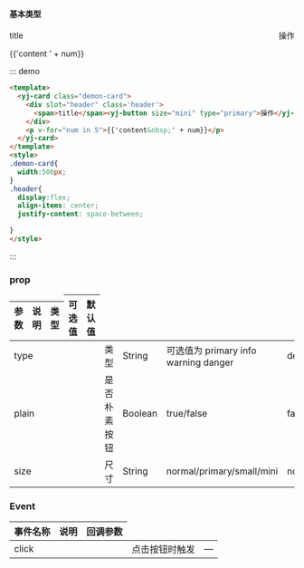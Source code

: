 

#### 基本类型

<yj-card class="demon-card">
  <div slot="header" class='header'>
    <span>title</span><yj-button size="mini" type="primary">操作</yj-button>
  </div>
  <p v-for="num in 5">{{'content&nbsp;' + num}}</p>
</yj-card>

<style>
.demon-card{
  width:500px;
}
.header{
  display:flex;
  align-items: center;
  justify-content: space-between;

}
</style>
::: demo
```html
<template>
  <yj-card class="demon-card">
    <div slot="header" class='header'>
      <span>title</span><yj-button size="mini" type="primary">操作</yj-button>
    </div>
    <p v-for="num in 5">{{'content&nbsp;' + num}}</p>
  </yj-card>
</template>
<style>
.demon-card{
  width:500px;
}
.header{
  display:flex;
  align-items: center;
  justify-content: space-between;

}
</style>
```
:::

### prop
| 参数      | 说明                                 | 类型      | 可选值       | 默认值   |
|---------- |------------------------------------ |---------- |------------- |-------- |
|type       |	类型 | String | 可选值为 primary info warning danger | default |
|plain      | 是否朴素按钮 |	Boolean  | true/false | false |
|size      | 尺寸 |	String  | normal/primary/small/mini | normal |

### Event
| 事件名称      | 说明       | 回调参数   |
|------------- |----------- |---------  |
|click         |点击按钮时触发| —  |
